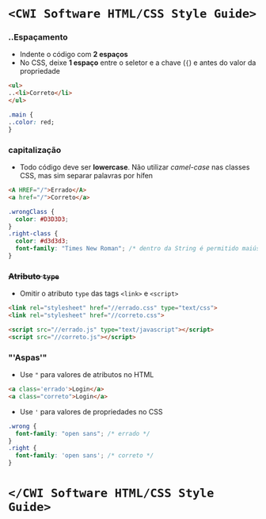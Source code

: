# `<CWI Software HTML/CSS Style Guide>`

### ..Espaçamento

* Indente o código com **2 espaços**
* No CSS, deixe **1 espaço** entre o seletor e a chave (`{`) e antes do valor da propriedade
```html
<ul>
..<li>Correto</li>
</ul>
```

```css
.main {
..color: red;
} 
```

### capitalização

* Todo código deve ser **lowercase**. Não utilizar *camel-case* nas classes CSS, mas sim separar palavras por hífen
```html
<A HREF="/">Errado</A>
<a href="/">Correto</a>
```

```css
.wrongClass {
  color: #D3D3D3;
}
.right-class { 
  color: #d3d3d3;
  font-family: "Times New Roman"; /* dentro da String é permitido maiúscula */
}
```

### ~~Atributo `type`~~

* Omitir o atributo `type` das tags `<link>` e `<script>`
```html
<link rel="stylesheet" href="//errado.css" type="text/css">
<link rel="stylesheet" href="//correto.css">

<script src="//errado.js" type="text/javascript"></script>
<script src="//correto.js"></script>
```

### "'Aspas'"

* Use `"` para valores de atributos no HTML
```html
<a class='errado'>Login</a>
<a class="correto">Login</a>
```

* Use `'` para valores de propriedades no CSS
```css
.wrong {
  font-family: "open sans"; /* errado */
}
.right {
  font-family: 'open sans'; /* correto */
}
```

# `</CWI Software HTML/CSS Style Guide>`
